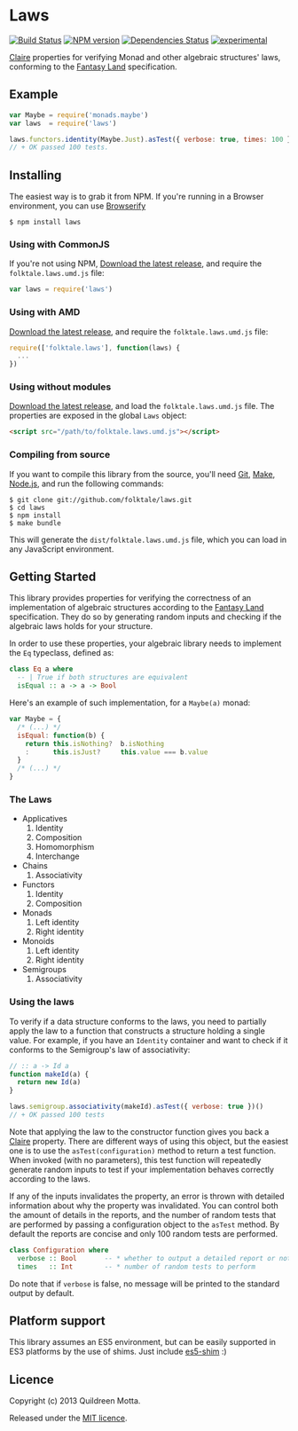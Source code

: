 Laws
====

[![Build Status](https://secure.travis-ci.org/folktale/laws.png?branch=master)](https://travis-ci.org/folktale/laws)
[![NPM version](https://badge.fury.io/js/laws.png)](http://badge.fury.io/js/laws)
[![Dependencies Status](https://david-dm.org/folktale/laws.png)](https://david-dm.org/folktale/laws)
[![experimental](http://hughsk.github.io/stability-badges/dist/experimental.svg)](http://github.com/hughsk/stability-badges)


[Claire][] properties for verifying Monad and other algebraic structures' laws,
conforming to the [Fantasy Land][] specification.


[Claire]: https://github.com/hifivejs/claire
[Fantasy Land]: https://github.com/fantasyland/fantasy-land


## Example

```js
var Maybe = require('monads.maybe')
var laws  = require('laws')

laws.functors.identity(Maybe.Just).asTest({ verbose: true, times: 100 })()
// + OK passed 100 tests.
```


## Installing

The easiest way is to grab it from NPM. If you're running in a Browser
environment, you can use [Browserify][]

    $ npm install laws

[Browserify]: http://browserify.org/


### Using with CommonJS

If you're not using NPM, [Download the latest release][release], and require
the `folktale.laws.umd.js` file:

```js
var laws = require('laws')
```

[release]: https://github.com/folktale/laws/releases/download/v0.2.0/laws-0.2.0.tar.gz


### Using with AMD

[Download the latest release][release], and require the `folktale.laws.umd.js`
file:

```js
require(['folktale.laws'], function(laws) {
  ...
})
```


### Using without modules

[Download the latest release][release], and load the `folktale.laws.umd.js`
file. The properties are exposed in the global `Laws` object:

```html
<script src="/path/to/folktale.laws.umd.js"></script>
```


### Compiling from source

If you want to compile this library from the source, you'll need [Git][],
[Make][], [Node.js][], and run the following commands:

    $ git clone git://github.com/folktale/laws.git
    $ cd laws
    $ npm install
    $ make bundle
    
This will generate the `dist/folktale.laws.umd.js` file, which you can load in
any JavaScript environment.
    
[Git]: http://git-scm.com/
[Make]: http://www.gnu.org/software/make/
[Node.js]: http://nodejs.org/
    
    
## Getting Started

This library provides properties for verifying the correctness of an
implementation of algebraic structures according to the [Fantasy Land][]
specification. They do so by generating random inputs and checking if the
algebraic laws holds for your structure.

In order to use these properties, your algebraic library needs to implement the
`Eq` typeclass, defined as:

```hs
class Eq a where
  -- | True if both structures are equivalent
  isEqual :: a -> a -> Bool
```

Here's an example of such implementation, for a `Maybe(a)` monad:

```js
var Maybe = {
  /* (...) */
  isEqual: function(b) { 
    return this.isNothing?  b.isNothing
    :      this.isJust?     this.value === b.value
  }
  /* (...) */
}
```


### The Laws

 *  Applicatives
    1. Identity
    2. Composition
    3. Homomorphism
    4. Interchange
 *  Chains
    1. Associativity
 *  Functors
    1. Identity
    2. Composition
 *  Monads
    1. Left identity
    2. Right identity
 *  Monoids
    1. Left identity
    2. Right identity
 *  Semigroups
    1. Associativity
    
    
### Using the laws

To verify if a data structure conforms to the laws, you need to partially apply
the law to a function that constructs a structure holding a single value. For
example, if you have an `Identity` container and want to check if it conforms
to the Semigroup's law of associativity:

```js
// :: a -> Id a
function makeId(a) {
  return new Id(a)
}

laws.semigroup.associativity(makeId).asTest({ verbose: true })()
// + OK passed 100 tests
```

Note that applying the law to the constructor function gives you back a
[Claire][] property. There are different ways of using this object, but the
easiest one is to use the `asTest(configuration)` method to return a test
function. When invoked (with no parameters), this test function will repeatedly
generate random inputs to test if your implementation behaves correctly
according to the laws.

If any of the inputs invalidates the property, an error is thrown with detailed
information about why the property was invalidated. You can control both the
amount of details in the reports, and the number of random tests that are
performed by passing a configuration object to the `asTest` method. By default
the reports are concise and only 100 random tests are performed.

```hs
class Configuration where
  verbose :: Bool       -- * whether to output a detailed report or not
  times   :: Int        -- * number of random tests to perform
```

Do note that if `verbose` is false, no message will be printed to the standard
output by default.


## Platform support

This library assumes an ES5 environment, but can be easily supported in ES3
platforms by the use of shims. Just include [es5-shim][] :)

[es5-shim]: https://github.com/kriskowal/es5-shim


## Licence

Copyright (c) 2013 Quildreen Motta.

Released under the [MIT licence](https://github.com/folktale/monads.maybe/blob/master/LICENCE).


